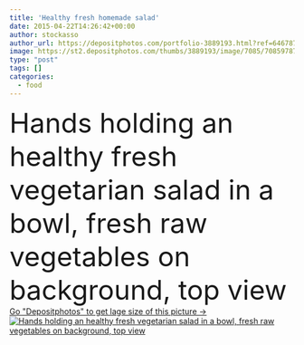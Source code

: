 ```yaml
---
title: 'Healthy fresh homemade salad'
date: 2015-04-22T14:26:42+00:00
author: stockasso
author_url: https://depositphotos.com/portfolio-3889193.html?ref=64678756
image: https://st2.depositphotos.com/thumbs/3889193/image/7085/70859787/api_thumb_450.jpg?forcejpeg=true
type: "post"
tags: []
categories: 
  - food
---
```

<div aling="center">
            <font size="60"> Hands holding an healthy fresh vegetarian salad in a bowl, fresh raw vegetables on background, top view</font>   
</div>
<div>
    <a href='https://st2.depositphotos.com/thumbs/3889193/image/7085/70859787/api_thumb_450.jpg?forcejpeg=true?ref=64678756' target=_blank > Go "Depositphotos" to get lage size of this picture ->
        <img href='https://st2.depositphotos.com/thumbs/3889193/image/7085/70859787/api_thumb_450.jpg?forcejpeg=true?ref=64678756' src='https://st2.depositphotos.com/3889193/7085/i/950/depositphotos_70859787-stock-photo-healthy-fresh-homemade-salad.jpg?forcejpeg=true' alt='Hands holding an healthy fresh vegetarian salad in a bowl, fresh raw vegetables on background, top view' >
    </a>
</div>
